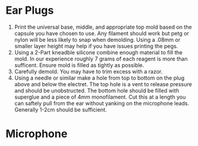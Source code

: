 # Ear Plugs

1. Print the universal base, middle, and appropriate top mold based on the capsule you have chosen to use. Any filament should work but petg or nylon will be less likely to snap when demolding. Using a .08mm or smaller layer height may help if you have issues printing the pegs. 
2. Using a 2-Part kneadble silicone combine enough material to fill the mold. In our experience roughly 7 grams of each reagent is more than sufficent. Ensure mold is filled as tightly as possible. 
3. Carefully demold. You may have to trim excess with a razor.
4. Using a needle or similar make a hole from top to bottom on the plug above and below the electret. The top hole is a vent to release pressure and should be unobstructed. The bottom hole should be filled with superglue and a piece of 4mm monofilament. Cut this at a length you can saftely pull from the ear without yanking on the microphone leads. Generally 1-2cm should be sufficient.

# Microphone
